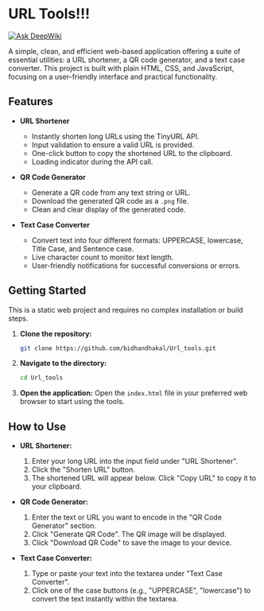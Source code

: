 # URL Tools!!!
[![Ask DeepWiki](https://devin.ai/assets/askdeepwiki.png)](https://deepwiki.com/bidhandhakal/Url_tools)

A simple, clean, and efficient web-based application offering a suite of essential utilities: a URL shortener, a QR code generator, and a text case converter. This project is built with plain HTML, CSS, and JavaScript, focusing on a user-friendly interface and practical functionality.

## Features

-   **URL Shortener**
    -   Instantly shorten long URLs using the TinyURL API.
    -   Input validation to ensure a valid URL is provided.
    -   One-click button to copy the shortened URL to the clipboard.
    -   Loading indicator during the API call.

-   **QR Code Generator**
    -   Generate a QR code from any text string or URL.
    -   Download the generated QR code as a `.png` file.
    -   Clean and clear display of the generated code.

-   **Text Case Converter**
    -   Convert text into four different formats: UPPERCASE, lowercase, Title Case, and Sentence case.
    -   Live character count to monitor text length.
    -   User-friendly notifications for successful conversions or errors.

## Getting Started

This is a static web project and requires no complex installation or build steps.

1.  **Clone the repository:**
    ```bash
    git clone https://github.com/bidhandhakal/Url_tools.git
    ```

2.  **Navigate to the directory:**
    ```bash
    cd Url_tools
    ```

3.  **Open the application:**
    Open the `index.html` file in your preferred web browser to start using the tools.

## How to Use

-   **URL Shortener:**
    1.  Enter your long URL into the input field under "URL Shortener".
    2.  Click the "Shorten URL" button.
    3.  The shortened URL will appear below. Click "Copy URL" to copy it to your clipboard.

-   **QR Code Generator:**
    1.  Enter the text or URL you want to encode in the "QR Code Generator" section.
    2.  Click "Generate QR Code". The QR image will be displayed.
    3.  Click "Download QR Code" to save the image to your device.

-   **Text Case Converter:**
    1.  Type or paste your text into the textarea under "Text Case Converter".
    2.  Click one of the case buttons (e.g., "UPPERCASE", "lowercase") to convert the text instantly within the textarea.
